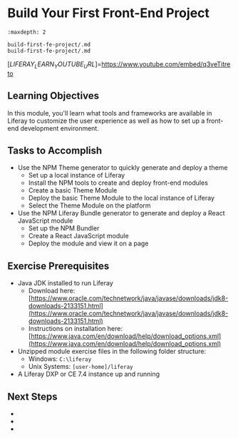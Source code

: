 # Build Your First Front-End Project

```{toctree}
:maxdepth: 2

build-first-fe-project/.md
build-first-fe-project/.md
```

[$LIFERAY_LEARN_YOUTUBE_URL$]=https://www.youtube.com/embed/q3veTitreto

## Learning Objectives

In this module, you'll learn what tools and frameworks are available in Liferay to customize the user experience as well as how to set up a front-end development environment.

## Tasks to Accomplish

* Use the NPM Theme generator to quickly generate and deploy a theme
    * Set up a local instance of Liferay
    * Install the NPM tools to create and deploy front-end modules
    * Create a basic Theme Module
    * Deploy the basic Theme Module to the local instance of Liferay
    * Select the Theme Module on the platform
* Use the NPM Liferay Bundle generator to generate and deploy a React JavaScript module
    * Set up the NPM Bundler
    * Create a React JavaScript module
    * Deploy the module and view it on a page

## Exercise Prerequisites

* Java JDK installed to run Liferay
    - Download here: [https://www.oracle.com/technetwork/java/javase/downloads/jdk8-downloads-2133151.html](https://www.oracle.com/technetwork/java/javase/downloads/jdk8-downloads-2133151.html)
    - Instructions on installation here: [https://www.java.com/en/download/help/download_options.xml](https://www.java.com/en/download/help/download_options.xml)
* Unzipped module exercise files in the following folder structure:
	* Windows: `C:\liferay`
	* Unix Systems: `[user-home]/liferay`
* A Liferay DXP or CE 7.4 instance up and running

## Next Steps

* [](./build-first-fe-project/.md) 
* [](./build-first-fe-project/.md) 
* [](./build-first-fe-project/.md) 